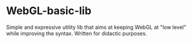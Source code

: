 # WebGL-basic-lib
Simple and expressive utility lib that aims at keeping WebGL at "low level" while improving the syntax.
Written for didactic purposes.
